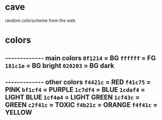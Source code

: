 # cave
random colorscheme from the web

# colors
------------- main colors
`0f1214` = BG
`ffffff` = FG
`181c1e` = BG bright
`020203` = BG dark
-------------

------------- other colors
`f4421c` = RED
`f41c75` = PINK
`bf1cf4` = PURPLE
`1c7df4` = BLUE
`1cdaf4` = LIGHT BLUE
`1cf4a4` = LIGHT GREEN
`1cf43c` = GREEN
`c2f41c` = TOXIC
`f4b21c` = ORANGE
`f4f41c` = YELLOW
-------------
